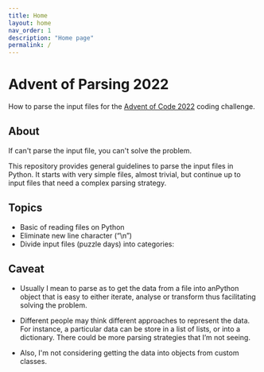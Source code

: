 ```yaml
---
title: Home
layout: home
nav_order: 1
description: "Home page"
permalink: /
---
```


# Advent of Parsing 2022

How to parse the input files for the
[Advent of Code 2022](https://adventofcode.com/2022) coding challenge.

## About

If can't parse the input file, you can't solve the problem.

This repository provides general guidelines to parse the input files in Python.
It starts with very simple files, almost trivial, but continue up to input files
that need a complex parsing strategy.

## Topics

- Basic of reading files on Python
- Eliminate new line character (“\n”)
- Divide input files (puzzle days) into categories:

## Caveat

* Usually I mean to parse as to get the data from a file into anPython object
  that is easy to either iterate, analyse or transform thus facilitating solving
  the problem.

* Different people may think different approaches to represent the data. For
  instance, a particular data can be store in a list of lists, or into a
  dictionary. There could be more parsing strategies that I’m not seeing.

* Also, I'm not considering getting the data into objects from custom classes.
